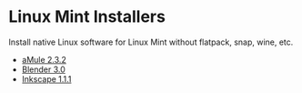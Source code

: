 # Linux Mint Installers
Install native Linux software for Linux Mint without flatpack, snap, wine, etc. 

* [aMule 2.3.2](amule)
* [Blender 3.0](blender)
* [Inkscape 1.1.1](inscape)
